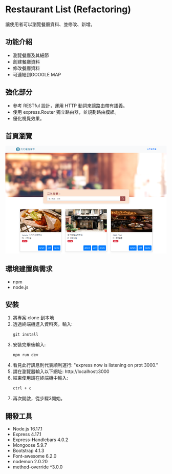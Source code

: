 # Restaurant List (Refactoring)

讓使用者可以瀏覽餐廳資料、並修改、新增。

## 功能介紹
* 瀏覽餐廳及其細節
* 創建餐廳資料
* 修改餐廳資料
* 可連結到GOOGLE MAP

## 強化部分
* 參考 RESTful 設計，運用 HTTP 動詞來讓路由帶有語義。
* 使用 express.Router 獨立路由器，並規劃路由模組。
* 優化視覺效果。

## 首頁瀏覽

![Restaurant List Index image.](./public/image/index.png "Restaurant List Index image.")

## 環境建置與需求 
* npm 
* node.js 

## 安裝
1. 將專案 clone 到本地
2. 透過終端機進入資料夾，輸入:
   ```
   git install
   ```
3. 安裝完畢後輸入:
   ```
   npm run dev
   ```
4. 看見此行訊息則代表順利運行:
   "express now is listening on prot 3000."
5. 請在瀏覽器輸入以下網址:
   http://localhost:3000
6. 結束使用請在終端機中輸入:
   ```
   ctrl + c
   ```
7. 再次開啟，從步驟3開始。

## 開發工具

* Node.js 16.17.1
* Express 4.17.1
* Express-Handlebars 4.0.2
* Mongoose 5.9.7
* Bootstrap 4.1.3
* Font-awesome 6.2.0
* nodemon 2.0.20
* method-override ^3.0.0
